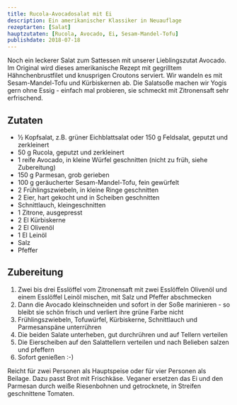 ```yaml
---
title: Rucola-Avocadosalat mit Ei
description: Ein amerikanischer Klassiker in Neuauflage
rezeptarten: [Salat]
hauptzutaten: [Rucola, Avocado, Ei, Sesam-Mandel-Tofu]
publishdate: 2018-07-18
---
```


Noch ein leckerer Salat zum Sattessen mit unserer Lieblingszutat Avocado. Im Original wird dieses amerikanische Rezept mit gegrilltem Hähnchenbrustfilet und knusprigen Croutons serviert. Wir wandeln es mit Sesam-Mandel-Tofu und Kürbiskernen ab. Die Salatsoße machen wir Yogis gern ohne Essig - einfach mal probieren, sie schmeckt mit Zitronensaft sehr erfrischend.


## Zutaten

- ½ Kopfsalat, z.B. grüner Eichblattsalat oder 150 g Feldsalat, geputzt und zerkleinert
- 50 g Rucola, geputzt und zerkleinert
- 1 reife Avocado, in kleine Würfel geschnitten (nicht zu früh, siehe Zubereitung)
- 150 g Parmesan, grob gerieben
- 100 g geräucherter Sesam-Mandel-Tofu, fein gewürfelt
- 2 Frühlingszwiebeln, in kleine Ringe geschnitten
- 2 Eier, hart gekocht und in Scheiben geschnitten
- Schnittlauch, kleingeschnitten
- 1 Zitrone, ausgepresst
- 2 El Kürbiskerne
- 2 El Olivenöl
- 1 El Leinöl
- Salz
- Pfeffer


## Zubereitung

1. Zwei bis drei Esslöffel vom Zitronensaft mit zwei Esslöffeln Olivenöl und einem Esslöffel Leinöl mischen, mit Salz und Pfeffer abschmecken
2. Dann die Avocado kleinschneiden und sofort in der Soße marinieren - so bleibt sie schön frisch und verliert ihre grüne Farbe nicht
3. Frühlingszwiebeln, Tofuwürfel, Kürbiskerne, Schnittlauch und Parmesanspäne unterrühren
4. Die beiden Salate unterheben, gut durchrühren und auf Tellern verteilen
5. Die Eierscheiben auf den Salattellern verteilen und nach Belieben salzen und pfeffern
6. Sofort genießen :-)

Reicht für zwei Personen als Hauptspeise oder für vier Personen als Beilage. Dazu passt Brot mit Frischkäse. Veganer ersetzen das Ei und den Parmesan durch weiße Riesenbohnen und getrocknete, in Streifen geschnittene Tomaten.


